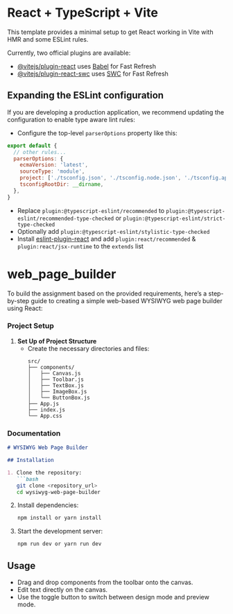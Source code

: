 # React + TypeScript + Vite

This template provides a minimal setup to get React working in Vite with HMR and some ESLint rules.

Currently, two official plugins are available:

- [@vitejs/plugin-react](https://github.com/vitejs/vite-plugin-react/blob/main/packages/plugin-react/README.md) uses [Babel](https://babeljs.io/) for Fast Refresh
- [@vitejs/plugin-react-swc](https://github.com/vitejs/vite-plugin-react-swc) uses [SWC](https://swc.rs/) for Fast Refresh

## Expanding the ESLint configuration

If you are developing a production application, we recommend updating the configuration to enable type aware lint rules:

- Configure the top-level `parserOptions` property like this:

```js
export default {
  // other rules...
  parserOptions: {
    ecmaVersion: 'latest',
    sourceType: 'module',
    project: ['./tsconfig.json', './tsconfig.node.json', './tsconfig.app.json'],
    tsconfigRootDir: __dirname,
  },
}
```

- Replace `plugin:@typescript-eslint/recommended` to `plugin:@typescript-eslint/recommended-type-checked` or `plugin:@typescript-eslint/strict-type-checked`
- Optionally add `plugin:@typescript-eslint/stylistic-type-checked`
- Install [eslint-plugin-react](https://github.com/jsx-eslint/eslint-plugin-react) and add `plugin:react/recommended` & `plugin:react/jsx-runtime` to the `extends` list
# web_page_builder

To build the assignment based on the provided requirements, here’s a step-by-step guide to creating a simple web-based WYSIWYG web page builder using React:

### Project Setup

1. **Set Up of Project Structure**
   - Create the necessary directories and files:
     ```
     src/
     ├── components/
     │   ├── Canvas.js
     │   ├── Toolbar.js
     │   ├── TextBox.js
     │   ├── ImageBox.js
     │   └── ButtonBox.js
     ├── App.js
     ├── index.js
     └── App.css
     ```

### Documentation

```markdown
# WYSIWYG Web Page Builder

## Installation

1. Clone the repository:
   ```bash
   git clone <repository_url>
   cd wysiwyg-web-page-builder
   ```

2. Install dependencies:
   ```bash
   npm install or yarn install
   ```

3. Start the development server:
   ```bash
   npm run dev or yarn run dev
   ```

## Usage

- Drag and drop components from the toolbar onto the canvas.
- Edit text directly on the canvas.
- Use the toggle button to switch between design mode and preview mode.
```
